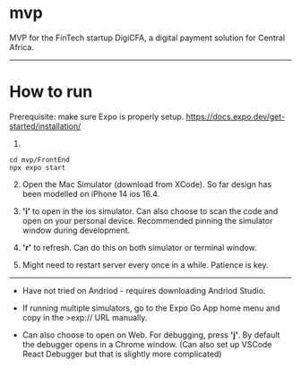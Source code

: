 # mvp

MVP for the FinTech startup DigiCFA, a digital payment solution for Central Africa. 

---

# How to run 

Prerequisite: make sure Expo is properly setup. https://docs.expo.dev/get-started/installation/

1. 
```
cd mvp/FrontEnd
npx expo start
```

2. Open the Mac Simulator (download from XCode). So far design has been modelled on iPhone 14 ios 16.4.

3. **'i'** to open in the ios simulator. Can also choose to scan the code and open on your personal device. Recommended pinning the simulator window during development.

4. **'r'** to refresh. Can do this on both simulator or terminal window.
   
5. Might need to restart server every once in a while. Patience is key.

---

- Have not tried on Andriod - requires downloading Andriod Studio.
  
- If running multiple simulators, go to the Expo Go App home menu and copy in the >exp:// URL manually.
  
- Can also choose to open on Web. For debugging, press **'j'**. By default the debugger opens in a Chrome window. (Can also set up VSCode React Debugger but that is slightly more complicated)
